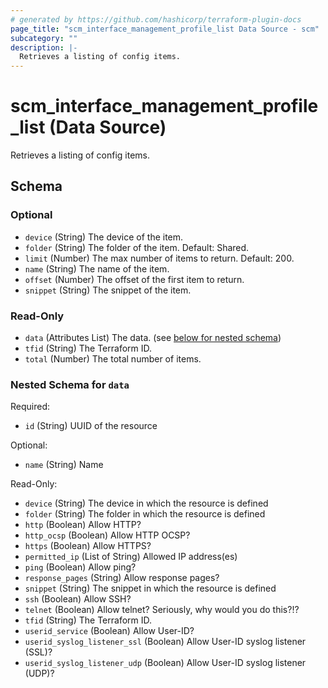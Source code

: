 ```yaml
---
# generated by https://github.com/hashicorp/terraform-plugin-docs
page_title: "scm_interface_management_profile_list Data Source - scm"
subcategory: ""
description: |-
  Retrieves a listing of config items.
---
```


# scm_interface_management_profile_list (Data Source)

Retrieves a listing of config items.



<!-- schema generated by tfplugindocs -->
## Schema

### Optional

- `device` (String) The device of the item.
- `folder` (String) The folder of the item. Default: Shared.
- `limit` (Number) The max number of items to return. Default: 200.
- `name` (String) The name of the item.
- `offset` (Number) The offset of the first item to return.
- `snippet` (String) The snippet of the item.

### Read-Only

- `data` (Attributes List) The data. (see [below for nested schema](#nestedatt--data))
- `tfid` (String) The Terraform ID.
- `total` (Number) The total number of items.

<a id="nestedatt--data"></a>
### Nested Schema for `data`

Required:

- `id` (String) UUID of the resource

Optional:

- `name` (String) Name

Read-Only:

- `device` (String) The device in which the resource is defined
- `folder` (String) The folder in which the resource is defined
- `http` (Boolean) Allow HTTP?
- `http_ocsp` (Boolean) Allow HTTP OCSP?
- `https` (Boolean) Allow HTTPS?
- `permitted_ip` (List of String) Allowed IP address(es)
- `ping` (Boolean) Allow ping?
- `response_pages` (String) Allow response pages?
- `snippet` (String) The snippet in which the resource is defined
- `ssh` (Boolean) Allow SSH?
- `telnet` (Boolean) Allow telnet? Seriously, why would you do this?!?
- `tfid` (String) The Terraform ID.
- `userid_service` (Boolean) Allow User-ID?
- `userid_syslog_listener_ssl` (Boolean) Allow User-ID syslog listener (SSL)?
- `userid_syslog_listener_udp` (Boolean) Allow User-ID syslog listener (UDP)?

